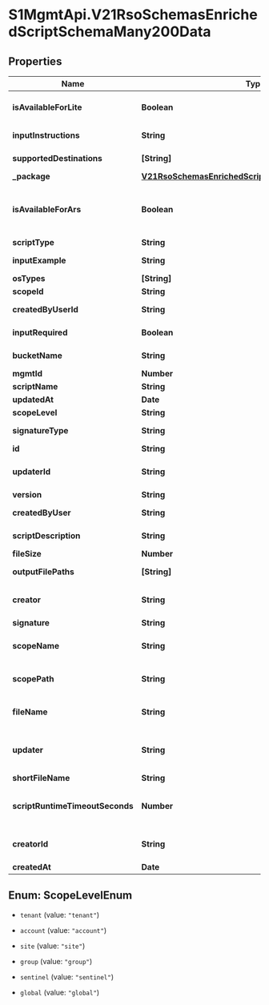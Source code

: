 # S1MgmtApi.V21RsoSchemasEnrichedScriptSchemaMany200Data

## Properties
Name | Type | Description | Notes
------------ | ------------- | ------------- | -------------
**isAvailableForLite** | **Boolean** | Is the script runnable in Lite version | [optional] 
**inputInstructions** | **String** | Input instructions | 
**supportedDestinations** | **[String]** | Supported destinations | [optional] 
**_package** | [**V21RsoSchemasEnrichedScriptSchemaMany200Package**](V21RsoSchemasEnrichedScriptSchemaMany200Package.md) |  | [optional] 
**isAvailableForArs** | **Boolean** | Is the script runnable in Advanced Response Scripts | [optional] 
**scriptType** | **String** | Script type | 
**inputExample** | **String** | Input example | 
**osTypes** | **[String]** | OS types | 
**scopeId** | **String** | Scope ID | [optional] 
**createdByUserId** | **String** | Created by user id | 
**inputRequired** | **Boolean** | Is input required | 
**bucketName** | **String** | Bucket name | [optional] 
**mgmtId** | **Number** | Mgmt id | [optional] 
**scriptName** | **String** | Script name | 
**updatedAt** | **Date** | Updated at | [optional] 
**scopeLevel** | **String** | Scope level | [optional] 
**signatureType** | **String** | Signature type | [optional] 
**id** | **String** | Script ID | [optional] 
**updaterId** | **String** | Id of the updating user | [optional] 
**version** | **String** | Version | 
**createdByUser** | **String** | Created by user | [optional] 
**scriptDescription** | **String** | Script description | [optional] 
**fileSize** | **Number** | File size | [optional] 
**outputFilePaths** | **[String]** | Output file paths | [optional] 
**creator** | **String** | Name of the creating user | [optional] 
**signature** | **String** | Signature | [optional] 
**scopeName** | **String** | The scripts scope name | [optional] 
**scopePath** | **String** | The path of the scripts scope | [optional] 
**fileName** | **String** | File name with full path | [optional] 
**updater** | **String** | Name of the updating user | [optional] 
**shortFileName** | **String** | File name | [optional] 
**scriptRuntimeTimeoutSeconds** | **Number** | Script runtime timeout in seconds | [optional] 
**creatorId** | **String** | Id of the creating user | [optional] 
**createdAt** | **Date** | Created at | [optional] 


<a name="ScopeLevelEnum"></a>
## Enum: ScopeLevelEnum


* `tenant` (value: `"tenant"`)

* `account` (value: `"account"`)

* `site` (value: `"site"`)

* `group` (value: `"group"`)

* `sentinel` (value: `"sentinel"`)

* `global` (value: `"global"`)




